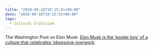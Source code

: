```yaml
---
title: "2018-09-16T19:15:51+00:00"
date: "2018-09-16T19:15:51+00:00"
tags:
  - Cultural Criticism
---
```


The Washington Post on Elon Musk: [Elon Musk is the ‘poster boy’ of a culture that celebrates ‘obsessive overwork](https://www.washingtonpost.com/business/2018/08/22/elon-musk-is-poster-boy-culture-that-celebrates-obsessive-overwork).
